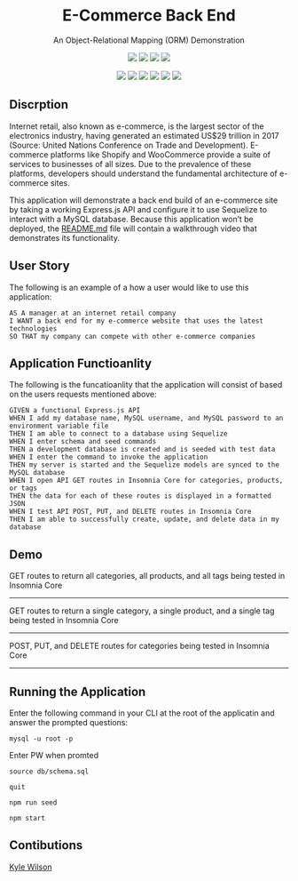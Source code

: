 <h1 align="center">E-Commerce Back End</h1>
<p align="center">An Object-Relational Mapping (ORM) Demonstration</p>

<p align="center">
    <img src="https://img.shields.io/github/repo-size/lylekilson/e-commerce-back-end" />
    <img src="https://img.shields.io/github/languages/top/lylekilson/e-commerce-back-end"  />
    <img src="https://img.shields.io/github/issues/lylekilson/e-commerce-back-end" />
    <img src="https://img.shields.io/github/last-commit/lylekilson/e-commerce-back-end" >
</p>
  
<p align="center">
    <img src="https://img.shields.io/badge/Javascript-yellow" />
    <img src="https://img.shields.io/badge/express-orange" />
    <img src="https://img.shields.io/badge/Inquirer-blue"  />
    <img src="https://img.shields.io/badge/Sequelize-red"  />
    <img src="https://img.shields.io/badge/mySQL-purple"  />
    <img src="https://img.shields.io/badge/dotenv-green" />
</p>


## Discrption
Internet retail, also known as e-commerce, is the largest sector of the electronics industry, having generated an estimated US$29 trillion in 2017 (Source: United Nations Conference on Trade and Development). E-commerce platforms like Shopify and WooCommerce provide a suite of services to businesses of all sizes. Due to the prevalence of these platforms, developers should understand the fundamental architecture of e-commerce sites. 

This application will demonstrate a back end build of an e-commerce site by taking a working Express.js API and configure it to use Sequelize to interact with a MySQL database. Because this application won’t be deployed, the [README.md](./) file will contain a walkthrough video that demonstrates its functionality.

## User Story
The following is an example of a how a user would like to use this application:
```
AS A manager at an internet retail company
I WANT a back end for my e-commerce website that uses the latest technologies
SO THAT my company can compete with other e-commerce companies
```

## Application Functioanlity 
The following is the funcatioanlity that the application will consist of based on the users requests mentioned above:
```
GIVEN a functional Express.js API
WHEN I add my database name, MySQL username, and MySQL password to an environment variable file
THEN I am able to connect to a database using Sequelize
WHEN I enter schema and seed commands
THEN a development database is created and is seeded with test data
WHEN I enter the command to invoke the application
THEN my server is started and the Sequelize models are synced to the MySQL database
WHEN I open API GET routes in Insomnia Core for categories, products, or tags
THEN the data for each of these routes is displayed in a formatted JSON
WHEN I test API POST, PUT, and DELETE routes in Insomnia Core
THEN I am able to successfully create, update, and delete data in my database
```

## Demo

GET routes to return all categories, all products, and all tags being tested in Insomnia Core

---

GET routes to return a single category, a single product, and a single tag being tested in Insomnia Core

---

POST, PUT, and DELETE routes for categories being tested in Insomnia Core

---

## Running the Application 
  
Enter the following command in your CLI at the root of the applicatin and answer the prompted questions:

`mysql -u root -p`

Enter PW when promted

`source db/schema.sql`

`quit`

`npm run seed`
  
`npm start`

## Contibutions 
[Kyle Wilson](https://github.com/lylekilson)



